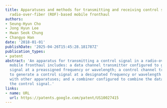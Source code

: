 ```yaml
---
title: Apparatuses and methods for transmitting and receiving control signal in analog
  radio-over-fiber (ROF)-based mobile fronthaul
authors:
- Seung-Hyun Cho
- Jong Hyun Lee
- Hwan Seok Chung
- Changyo Han
date: '2018-01-01'
publishDate: '2025-04-26T15:45:28.181787Z'
publication_types:
- patent
abstract: 'An apparatus for transmitting a control signal in a radio-over-fiber (RoF)-based
  mobile fronthaul includes: a data channel transmitter configured to generate a data
  signal at a preassigned frequency or wavelength; a control channel transmitter configured
  to generate a control signal at a designated frequency or wavelength that is shared
  with other apparatuses; and a combiner configured to combine the data signal with
  the control signal.'
links:
- name: URL
  url: https://patents.google.com/patent/US10027415
---
```

